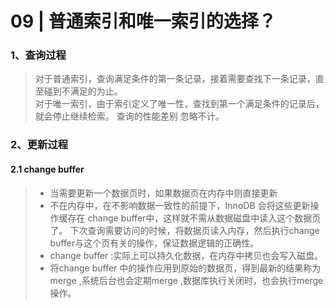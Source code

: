 # 09 | 普通索引和唯一索引的选择？
### 1、查询过程
> 对于普通索引，查询满足条件的第一条记录，接着需要查找下一条记录，直至碰到不满足的为止。  
> 对于唯一索引，由于索引定义了唯一性，查找到第一个满足条件的记录后，就会停止继续检索。
> 查询的性能差别 忽略不计。

### 2、更新过程

#### 2.1 change buffer
> - 当需要更新一个数据页时，如果数据页在内存中则直接更新  
> - 不在内存中，在不影响数据一致性的前提下，InnoDB 会将这些更新操作缓存在 change buffer中，这样就不需从数据磁盘中读入这个数据页了。    下次查询需要访问的时候，将数据页读入内存，然后执行change buffer与这个页有关的操作，保证数据逻辑的正确性。  
> - change buffer :实际上可以持久化数据，在内存中拷贝也会写入磁盘。
> - 将change buffer 中的操作应用到原始的数据页，得到最新的结果称为merge ,系统后台也会定期merge ,数据库执行关闭时，也会执行merge 操作。

  

